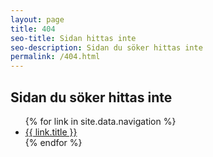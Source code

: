 ```yaml
---
layout: page
title: 404
seo-title: Sidan hittas inte
seo-description: Sidan du söker hittas inte
permalink: /404.html
---
```


## Sidan du söker hittas inte

<ul>
    {% for link in site.data.navigation %}
        <li>
            <a href="{{ link.url }}">{{ link.title }}</a>
        </li>
    {% endfor %}
</ul>
